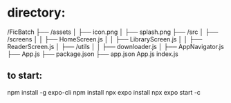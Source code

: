 # directory:
<p>
/FicBatch
  ├── /assets
  │   ├── icon.png
  │   ├── splash.png
  ├── /src
  │   ├── /screens
  │   │   ├── HomeScreen.js
  │   │   ├── LibraryScreen.js
  │   │   ├── ReaderScreen.js
  │   ├── /utils
  │   │   ├── downloader.js
  │   ├── AppNavigator.js
  ├── App.js
  ├── package.json
  ├── app.json
  App.js
  index.js
</p>

## to start:
<p>npm install -g expo-cli
npm install
npx expo install
npx expo start -c</p>